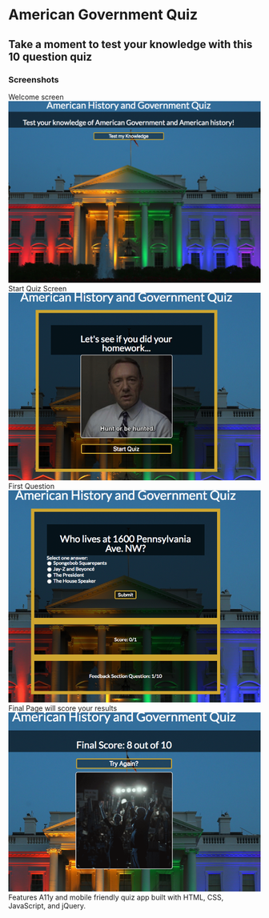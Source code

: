 <h1> American Government Quiz </h1>

<h2> Take a moment to test your knowledge with this 10 question quiz </h2>

<h3> Screenshots </h3>
Welcome screen
<img src="https://github.com/c-bert/QuizApp/blob/Quiz-App-A11y-Fixes/Welcome%20Screen.png" alt="screenshot of welcome screen">
Start Quiz Screen
<img src="https://github.com/c-bert/QuizApp/blob/Quiz-App-A11y-Fixes/Start%20Quiz.png" alt="start the quiz screen">
First Question
<img src="https://github.com/c-bert/QuizApp/blob/Quiz-App-A11y-Fixes/Question%201.png" alt="example of a quiz question screen shot">
Final Page will score your results
<img src="https://github.com/c-bert/QuizApp/blob/Quiz-App-A11y-Fixes/Final%20Screen.png" alt="final score screen shot"

<h4> Features </h4>
A11y and mobile friendly quiz app built with HTML, CSS, JavaScript, and jQuery.
